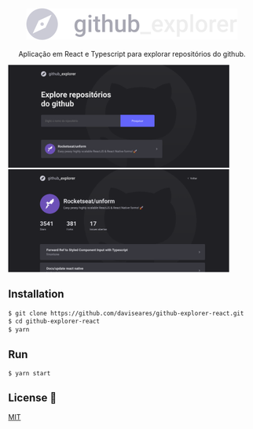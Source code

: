 

<h3 align="center">
<img alt="github_logo" src="./src/assets/github_logo.svg" />
</h3>
<p align="center">Aplicação em React e Typescript para explorar repositórios do github.</p>

<span align="center">
<img alt="github_logo" width="450" src="https://github.com/daviseares/github-explorer-react/blob/master/.github/dashboard.png" />
  <img alt="github_logo" width="450" src="https://github.com/daviseares/github-explorer-react/blob/master/.github/repository.png" />
</span>



## Installation


```bash
$ git clone https://github.com/daviseares/github-explorer-react.git
$ cd github-explorer-react
$ yarn
```

## Run

```bash
$ yarn start
```


## License 📝
[MIT](https://choosealicense.com/licenses/mit/)
